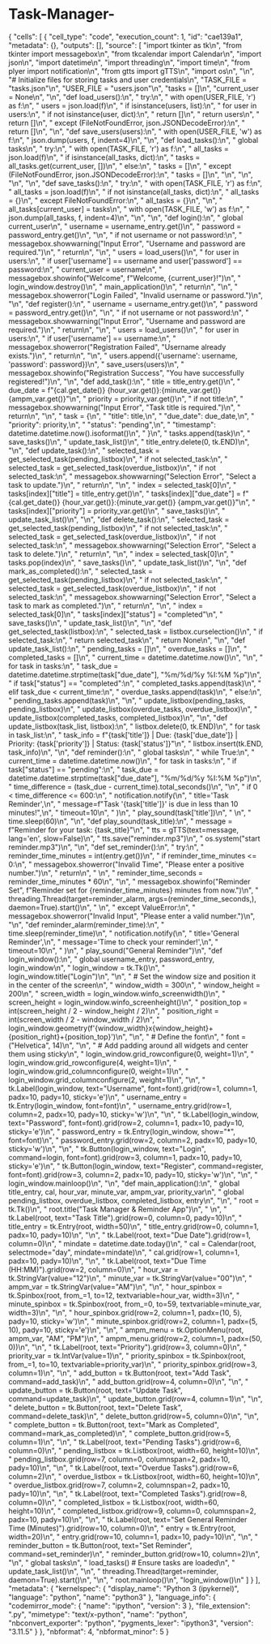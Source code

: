 # Task-Manager-
{
 "cells": [
  {
   "cell_type": "code",
   "execution_count": 1,
   "id": "cae139a1",
   "metadata": {},
   "outputs": [],
   "source": [
    "import tkinter as tk\n",
    "from tkinter import messagebox\n",
    "from tkcalendar import Calendar\n",
    "import json\n",
    "import datetime\n",
    "import threading\n",
    "import time\n",
    "from plyer import notification\n",
    "from gtts import gTTS\n",
    "import os\n",
    "\n",
    "# Initialize files for storing tasks and user credentials\n",
    "TASK_FILE = \"tasks.json\"\n",
    "USER_FILE = \"users.json\"\n",
    "tasks = []\n",
    "current_user = None\n",
    "\n",
    "def load_users():\n",
    "    try:\n",
    "        with open(USER_FILE, 'r') as f:\n",
    "            users = json.load(f)\n",
    "            if isinstance(users, list):\n",
    "                for user in users:\n",
    "                    if not isinstance(user, dict):\n",
    "                        return []\n",
    "                return users\n",
    "            return []\n",
    "    except (FileNotFoundError, json.JSONDecodeError):\n",
    "        return []\n",
    "\n",
    "def save_users(users):\n",
    "    with open(USER_FILE, 'w') as f:\n",
    "        json.dump(users, f, indent=4)\n",
    "\n",
    "def load_tasks():\n",
    "    global tasks\n",
    "    try:\n",
    "        with open(TASK_FILE, 'r') as f:\n",
    "            all_tasks = json.load(f)\n",
    "            if isinstance(all_tasks, dict):\n",
    "                tasks = all_tasks.get(current_user, [])\n",
    "            else:\n",
    "                tasks = []\n",
    "    except (FileNotFoundError, json.JSONDecodeError):\n",
    "        tasks = []\n",
    "\n",
    "\n",
    "\n",
    "\n",
    "def save_tasks():\n",
    "    try:\n",
    "        with open(TASK_FILE, 'r') as f:\n",
    "            all_tasks = json.load(f)\n",
    "            if not isinstance(all_tasks, dict):\n",
    "                all_tasks = {}\n",
    "    except FileNotFoundError:\n",
    "        all_tasks = {}\n",
    "\n",
    "    all_tasks[current_user] = tasks\n",
    "    with open(TASK_FILE, 'w') as f:\n",
    "        json.dump(all_tasks, f, indent=4)\n",
    "\n",
    "\n",
    "def login():\n",
    "    global current_user\n",
    "    username = username_entry.get()\n",
    "    password = password_entry.get()\n",
    "\n",
    "    if not username or not password:\n",
    "        messagebox.showwarning(\"Input Error\", \"Username and password are required.\")\n",
    "        return\n",
    "\n",
    "    users = load_users()\n",
    "    for user in users:\n",
    "        if user['username'] == username and user['password'] == password:\n",
    "            current_user = username\n",
    "            messagebox.showinfo(\"Welcome\", f\"Welcome, {current_user}!\")\n",
    "            login_window.destroy()\n",
    "            main_application()\n",
    "            return\n",
    "\n",
    "    messagebox.showerror(\"Login Failed\", \"Invalid username or password.\")\n",
    "\n",
    "def register():\n",
    "    username = username_entry.get()\n",
    "    password = password_entry.get()\n",
    "\n",
    "    if not username or not password:\n",
    "        messagebox.showwarning(\"Input Error\", \"Username and password are required.\")\n",
    "        return\n",
    "\n",
    "    users = load_users()\n",
    "    for user in users:\n",
    "        if user['username'] == username:\n",
    "            messagebox.showerror(\"Registration Failed\", \"Username already exists.\")\n",
    "            return\n",
    "\n",
    "    users.append({'username': username, 'password': password})\n",
    "    save_users(users)\n",
    "    messagebox.showinfo(\"Registration Success\", \"You have successfully registered!\")\n",
    "\n",
    "def add_task():\n",
    "    title = title_entry.get()\n",
    "    due_date = f\"{cal.get_date()} {hour_var.get()}:{minute_var.get()} {ampm_var.get()}\"\n",
    "    priority = priority_var.get()\n",
    "    if not title:\n",
    "        messagebox.showwarning(\"Input Error\", \"Task title is required.\")\n",
    "        return\n",
    "\n",
    "    task = {\n",
    "        \"title\": title,\n",
    "        \"due_date\": due_date,\n",
    "        \"priority\": priority,\n",
    "        \"status\": \"pending\",\n",
    "        \"timestamp\": datetime.datetime.now().isoformat()\n",
    "    }\n",
    "    tasks.append(task)\n",
    "    save_tasks()\n",
    "    update_task_list()\n",
    "    title_entry.delete(0, tk.END)\n",
    "\n",
    "def update_task():\n",
    "    selected_task = get_selected_task(pending_listbox)\n",
    "    if not selected_task:\n",
    "        selected_task = get_selected_task(overdue_listbox)\n",
    "    if not selected_task:\n",
    "        messagebox.showwarning(\"Selection Error\", \"Select a task to update.\")\n",
    "        return\n",
    "\n",
    "    index = selected_task[0]\n",
    "    tasks[index][\"title\"] = title_entry.get()\n",
    "    tasks[index][\"due_date\"] = f\"{cal.get_date()} {hour_var.get()}:{minute_var.get()} {ampm_var.get()}\"\n",
    "    tasks[index][\"priority\"] = priority_var.get()\n",
    "    save_tasks()\n",
    "    update_task_list()\n",
    "\n",
    "def delete_task():\n",
    "    selected_task = get_selected_task(pending_listbox)\n",
    "    if not selected_task:\n",
    "        selected_task = get_selected_task(overdue_listbox)\n",
    "    if not selected_task:\n",
    "        messagebox.showwarning(\"Selection Error\", \"Select a task to delete.\")\n",
    "        return\n",
    "\n",
    "    index = selected_task[0]\n",
    "    tasks.pop(index)\n",
    "    save_tasks()\n",
    "    update_task_list()\n",
    "\n",
    "def mark_as_completed():\n",
    "    selected_task = get_selected_task(pending_listbox)\n",
    "    if not selected_task:\n",
    "        selected_task = get_selected_task(overdue_listbox)\n",
    "    if not selected_task:\n",
    "        messagebox.showwarning(\"Selection Error\", \"Select a task to mark as completed.\")\n",
    "        return\n",
    "\n",
    "    index = selected_task[0]\n",
    "    tasks[index][\"status\"] = \"completed\"\n",
    "    save_tasks()\n",
    "    update_task_list()\n",
    "\n",
    "def get_selected_task(listbox):\n",
    "    selected_task = listbox.curselection()\n",
    "    if selected_task:\n",
    "        return selected_task\n",
    "    return None\n",
    "\n",
    "def update_task_list():\n",
    "    pending_tasks = []\n",
    "    overdue_tasks = []\n",
    "    completed_tasks = []\n",
    "    current_time = datetime.datetime.now()\n",
    "\n",
    "    for task in tasks:\n",
    "        task_due = datetime.datetime.strptime(task[\"due_date\"], \"%m/%d/%y %I:%M %p\")\n",
    "        if task[\"status\"] == \"completed\":\n",
    "            completed_tasks.append(task)\n",
    "        elif task_due < current_time:\n",
    "            overdue_tasks.append(task)\n",
    "        else:\n",
    "            pending_tasks.append(task)\n",
    "\n",
    "    update_listbox(pending_tasks, pending_listbox)\n",
    "    update_listbox(overdue_tasks, overdue_listbox)\n",
    "    update_listbox(completed_tasks, completed_listbox)\n",
    "\n",
    "def update_listbox(task_list, listbox):\n",
    "    listbox.delete(0, tk.END)\n",
    "    for task in task_list:\n",
    "        task_info = f\"{task['title']} | Due: {task['due_date']} | Priority: {task['priority']} | Status: {task['status']}\"\n",
    "        listbox.insert(tk.END, task_info)\n",
    "\n",
    "def reminder():\n",
    "    global tasks\n",
    "    while True:\n",
    "        current_time = datetime.datetime.now()\n",
    "        for task in tasks:\n",
    "            if task[\"status\"] == \"pending\":\n",
    "                task_due = datetime.datetime.strptime(task[\"due_date\"], \"%m/%d/%y %I:%M %p\")\n",
    "                time_difference = (task_due - current_time).total_seconds()\n",
    "\n",
    "                if 0 < time_difference <= 600:\n",
    "                    notification.notify(\n",
    "                        title='Task Reminder',\n",
    "                        message=f\"Task '{task['title']}' is due in less than 10 minutes!\",\n",
    "                        timeout=10\n",
    "                    )\n",
    "                    play_sound(task['title'])\n",
    "        \n",
    "        time.sleep(60)\n",
    "\n",
    "def play_sound(task_title):\n",
    "    message = f\"Reminder for your task: {task_title}\"\n",
    "    tts = gTTS(text=message, lang='en', slow=False)\n",
    "    tts.save(\"reminder.mp3\")\n",
    "    os.system(\"start reminder.mp3\")\n",
    "\n",
    "def set_reminder():\n",
    "    try:\n",
    "        reminder_time_minutes = int(entry.get())\n",
    "        if reminder_time_minutes <= 0:\n",
    "            messagebox.showerror(\"Invalid Time\", \"Please enter a positive number.\")\n",
    "            return\n",
    "        \n",
    "        reminder_time_seconds = reminder_time_minutes * 60\n",
    "\n",
    "        messagebox.showinfo(\"Reminder Set\", f\"Reminder set for {reminder_time_minutes} minutes from now.\")\n",
    "        threading.Thread(target=reminder_alarm, args=(reminder_time_seconds,), daemon=True).start()\n",
    "    \n",
    "    except ValueError:\n",
    "        messagebox.showerror(\"Invalid Input\", \"Please enter a valid number.\")\n",
    "\n",
    "def reminder_alarm(reminder_time):\n",
    "    time.sleep(reminder_time)\n",
    "    notification.notify(\n",
    "        title='General Reminder',\n",
    "        message='Time to check your reminder!',\n",
    "        timeout=10\n",
    "    )\n",
    "    play_sound(\"General Reminder\")\n",
    "def login_window():\n",
    "    global username_entry, password_entry, login_window\n",
    "    login_window = tk.Tk()\n",
    "    login_window.title(\"Login\")\n",
    "\n",
    "    # Set the window size and position it in the center of the screen\n",
    "    window_width = 300\n",
    "    window_height = 200\n",
    "    screen_width = login_window.winfo_screenwidth()\n",
    "    screen_height = login_window.winfo_screenheight()\n",
    "    position_top = int(screen_height / 2 - window_height / 2)\n",
    "    position_right = int(screen_width / 2 - window_width / 2)\n",
    "    login_window.geometry(f'{window_width}x{window_height}+{position_right}+{position_top}')\n",
    "\n",
    "    # Define the font\n",
    "    font = (\"Helvetica\", 14)\n",
    "\n",
    "    # Add padding around all widgets and center them using sticky\n",
    "    login_window.grid_rowconfigure(0, weight=1)\n",
    "    login_window.grid_rowconfigure(4, weight=1)\n",
    "    login_window.grid_columnconfigure(0, weight=1)\n",
    "    login_window.grid_columnconfigure(2, weight=1)\n",
    "\n",
    "    tk.Label(login_window, text=\"Username\", font=font).grid(row=1, column=1, padx=10, pady=10, sticky='e')\n",
    "    username_entry = tk.Entry(login_window, font=font)\n",
    "    username_entry.grid(row=1, column=2, padx=10, pady=10, sticky='w')\n",
    "\n",
    "    tk.Label(login_window, text=\"Password\", font=font).grid(row=2, column=1, padx=10, pady=10, sticky='e')\n",
    "    password_entry = tk.Entry(login_window, show=\"*\", font=font)\n",
    "    password_entry.grid(row=2, column=2, padx=10, pady=10, sticky='w')\n",
    "\n",
    "    tk.Button(login_window, text=\"Login\", command=login, font=font).grid(row=3, column=1, padx=10, pady=10, sticky='e')\n",
    "    tk.Button(login_window, text=\"Register\", command=register, font=font).grid(row=3, column=2, padx=10, pady=10, sticky='w')\n",
    "\n",
    "    login_window.mainloop()\n",
    "\n",
    "def main_application():\n",
    "    global title_entry, cal, hour_var, minute_var, ampm_var, priority_var\n",
    "    global pending_listbox, overdue_listbox, completed_listbox, entry\n",
    "\n",
    "    root = tk.Tk()\n",
    "    root.title(\"Task Manager & Reminder App\")\n",
    "    \n",
    "    tk.Label(root, text=\"Task Title\").grid(row=0, column=0, pady=10)\n",
    "    title_entry = tk.Entry(root, width=50)\n",
    "    title_entry.grid(row=0, column=1, padx=10, pady=10)\n",
    "\n",
    "    tk.Label(root, text=\"Due Date\").grid(row=1, column=0)\n",
    "    mindate = datetime.date.today()\n",
    "    cal = Calendar(root, selectmode=\"day\", mindate=mindate)\n",
    "    cal.grid(row=1, column=1, padx=10, pady=10)\n",
    "\n",
    "    tk.Label(root, text=\"Due Time (HH:MM)\").grid(row=2, column=0)\n",
    "    hour_var = tk.StringVar(value=\"12\")\n",
    "    minute_var = tk.StringVar(value=\"00\")\n",
    "    ampm_var = tk.StringVar(value=\"AM\")\n",
    "\n",
    "    hour_spinbox = tk.Spinbox(root, from_=1, to=12, textvariable=hour_var, width=3)\n",
    "    minute_spinbox = tk.Spinbox(root, from_=0, to=59, textvariable=minute_var, width=3)\n",
    "\n",
    "    hour_spinbox.grid(row=2, column=1, padx=(10, 5), pady=10, sticky='w')\n",
    "    minute_spinbox.grid(row=2, column=1, padx=(5, 10), pady=10, sticky='e')\n",
    "\n",
    "    ampm_menu = tk.OptionMenu(root, ampm_var, \"AM\", \"PM\")\n",
    "    ampm_menu.grid(row=2, column=1, padx=(50, 0))\n",
    "\n",
    "    tk.Label(root, text=\"Priority\").grid(row=3, column=0)\n",
    "    priority_var = tk.IntVar(value=1)\n",
    "    priority_spinbox = tk.Spinbox(root, from_=1, to=10, textvariable=priority_var)\n",
    "    priority_spinbox.grid(row=3, column=1)\n",
    "\n",
    "    add_button = tk.Button(root, text=\"Add Task\", command=add_task)\n",
    "    add_button.grid(row=4, column=0)\n",
    "\n",
    "    update_button = tk.Button(root, text=\"Update Task\", command=update_task)\n",
    "    update_button.grid(row=4, column=1)\n",
    "\n",
    "    delete_button = tk.Button(root, text=\"Delete Task\", command=delete_task)\n",
    "    delete_button.grid(row=5, column=0)\n",
    "\n",
    "    complete_button = tk.Button(root, text=\"Mark as Completed\", command=mark_as_completed)\n",
    "    complete_button.grid(row=5, column=1)\n",
    "\n",
    "    tk.Label(root, text=\"Pending Tasks\").grid(row=6, column=0)\n",
    "    pending_listbox = tk.Listbox(root, width=60, height=10)\n",
    "    pending_listbox.grid(row=7, column=0, columnspan=2, padx=10, pady=10)\n",
    "\n",
    "    tk.Label(root, text=\"Overdue Tasks\").grid(row=6, column=2)\n",
    "    overdue_listbox = tk.Listbox(root, width=60, height=10)\n",
    "    overdue_listbox.grid(row=7, column=2, columnspan=2, padx=10, pady=10)\n",
    "\n",
    "    tk.Label(root, text=\"Completed Tasks\").grid(row=8, column=0)\n",
    "    completed_listbox = tk.Listbox(root, width=60, height=10)\n",
    "    completed_listbox.grid(row=9, column=0, columnspan=2, padx=10, pady=10)\n",
    "\n",
    "    tk.Label(root, text=\"Set General Reminder Time (Minutes)\").grid(row=10, column=0)\n",
    "    entry = tk.Entry(root, width=20)\n",
    "    entry.grid(row=10, column=1, padx=10, pady=10)\n",
    "\n",
    "    reminder_button = tk.Button(root, text=\"Set Reminder\", command=set_reminder)\n",
    "    reminder_button.grid(row=10, column=2)\n",
    "\n",
    "    global tasks\n",
    "    load_tasks()  # Ensure tasks are loaded\n",
    "    update_task_list()\n",
    "\n",
    "    threading.Thread(target=reminder, daemon=True).start()\n",
    "\n",
    "    root.mainloop()\n",
    "login_window()\n"
   ]
  }
 ],
 "metadata": {
  "kernelspec": {
   "display_name": "Python 3 (ipykernel)",
   "language": "python",
   "name": "python3"
  },
  "language_info": {
   "codemirror_mode": {
    "name": "ipython",
    "version": 3
   },
   "file_extension": ".py",
   "mimetype": "text/x-python",
   "name": "python",
   "nbconvert_exporter": "python",
   "pygments_lexer": "ipython3",
   "version": "3.11.5"
  }
 },
 "nbformat": 4,
 "nbformat_minor": 5
}
